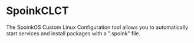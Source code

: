 # SpoinkCLCT

The SpoinkOS Custom Linux Configuration tool allows you to automatically start services and install packages with a ".spoink" file.
